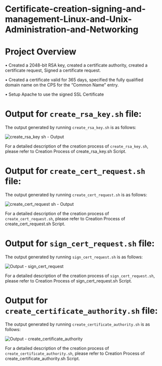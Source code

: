 # Certificate-creation-signing-and-management-Linux-and-Unix-Administration-and-Networking

# Project Overview
•	Created a 2048-bit RSA key, created a certificate authority, created a certificate request, Signed a certificate request.

•	Created a certificate valid for 365 days, specified the fully qualified domain name on the CPS for the “Common Name” entry.

•	Setup Apache to use the signed SSL Certificate

# Output for `create_rsa_key.sh` file:

The output generated by running `create_rsa_key.sh` is as follows:

![create_rsa_key sh - Output](https://github.com/Viralli/Certificate-creation-signing-and-management-Linux-and-Unix-Administration-and-Networking-/assets/92823324/1aef1c9a-5565-4352-a021-602734f6b9b6)

For a detailed description of the creation process of `create_rsa_key.sh`, please refer to Creation Process of create_rsa_key.sh Script.

# Output for `create_cert_request.sh` file:

The output generated by running `create_cert_request.sh` is as follows:

![create_cert_request sh - Output](https://github.com/NazariiTheBest/PractiseUdemy/assets/92823324/6944e122-63b9-4578-a618-067b06bb5ca4)

For a detailed description of the creation process of `create_cert_request.sh`, please refer to Creation Process of create_cert_request.sh Script.

# Output for `sign_cert_request.sh` file:

The output generated by running `sign_cert_request.sh` is as follows:

![Output - sign_cert_request](https://github.com/Viralli/Certificate-creation-signing-and-management-Linux-and-Unix-Administration-and-Networking-/assets/92823324/6d23e2b7-d4a1-4f02-af66-0922194256d5)

For a detailed description of the creation process of `sign_cert_request.sh`, please refer to Creation Process of sign_cert_request.sh Script.

# Output for `create_certificate_authority.sh` file:

The output generated by running `create_certificate_authority.sh` is as follows:

![Output - create_certificate_authority](https://github.com/Viralli/Certificate-creation-signing-and-management-Linux-and-Unix-Administration-and-Networking-/assets/92823324/75bdbd2b-8fa3-4a0a-87a3-b173a56bc0ef)

For a detailed description of the creation process of `create_certificate_authority.sh`, please refer to Creation Process of create_certificate_authority.sh Script.


